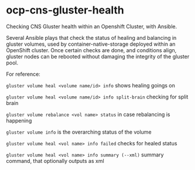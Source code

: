 # ocp-cns-gluster-health
Checking CNS Gluster health within an Openshift Cluster, with Ansible.

Several Ansible plays that check the status of healing and balancing in gluster volumes,
used by container-native-storage deployed within an OpenShift cluster. 
Once certain checks are done, and conditions align, gluster nodes can be rebooted without damaging
the integrity of the gluster pool.

For reference:

`gluster volume heal <volume name/id> info` shows healing goings on

`gluster volume heal <volume name/id> info split-brain` checking for split brain 

`gluster volume rebalance <vol name> status` in case rebalancing is happening

`gluster volume info` is the overarching status of the volume

`gluster volume heal <vol name> info failed` checks for healed status

`gluster volume heal <vol name> info summary (--xml)` summary command, that optionally outputs as xml
